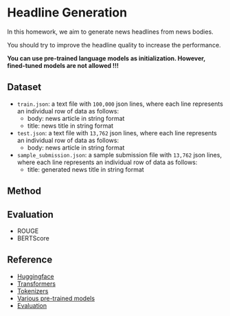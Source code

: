 # Headline Generation

In this homework, we aim to generate news headlines from news bodies.

You should try to improve the headline quality to increase the performance.

**You can use pre-trained language models as initialization. However, fined-tuned models are not allowed !!!**

## Dataset

- `train.json`: a text file with `100,000` json lines, where each line represents an individual row of data as follows:
    - body: news article in string format
    - title: news title in string format
- `test.json`: a text file with `13,762` json lines, where each line represents an individual row of data as follows:
    - body: news article in string format
- `sample_submission.json`: a sample submission file with `13,762` json lines, where each line represents an individual row of data as follows:
    - title: generated news title in string format

## Method

## Evaluation

- ROUGE
- BERTScore

## Reference
- [Huggingface](https://huggingface.co/docs)
- [Transformers](https://huggingface.co/docs/transformers/quicktour)
- [Tokenizers](https://huggingface.co/docs/tokenizers/quicktour)
- [Various pre-trained models](https://huggingface.co/models)
- [Evaluation](https://huggingface.co/docs/evaluate/a_quick_tour)